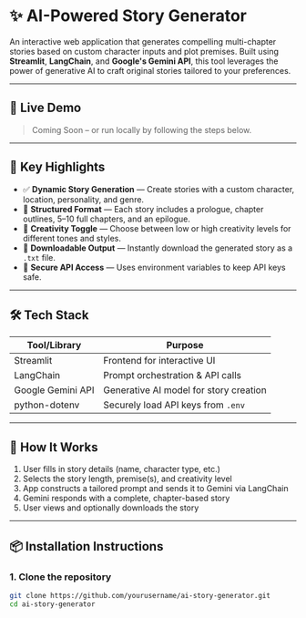 # ✨ AI-Powered Story Generator

An interactive web application that generates compelling multi-chapter stories based on custom character inputs and plot premises. Built using **Streamlit**, **LangChain**, and **Google's Gemini API**, this tool leverages the power of generative AI to craft original stories tailored to your preferences.

---

## 🚀 Live Demo

> Coming Soon – or run locally by following the steps below.

---

## 📌 Key Highlights

- ✅ **Dynamic Story Generation** — Create stories with a custom character, location, personality, and genre.
- 📖 **Structured Format** — Each story includes a prologue, chapter outlines, 5–10 full chapters, and an epilogue.
- 🧠 **Creativity Toggle** — Choose between low or high creativity levels for different tones and styles.
- 📂 **Downloadable Output** — Instantly download the generated story as a `.txt` file.
- 🔐 **Secure API Access** — Uses environment variables to keep API keys safe.

---

## 🛠️ Tech Stack

| Tool/Library         | Purpose                                 |
|----------------------|------------------------------------------|
| Streamlit            | Frontend for interactive UI              |
| LangChain            | Prompt orchestration & API calls         |
| Google Gemini API    | Generative AI model for story creation   |
| python-dotenv        | Securely load API keys from `.env`       |

---

## 🧪 How It Works

1. User fills in story details (name, character type, etc.)
2. Selects the story length, premise(s), and creativity level
3. App constructs a tailored prompt and sends it to Gemini via LangChain
4. Gemini responds with a complete, chapter-based story
5. User views and optionally downloads the story

---

## 📦 Installation Instructions

### 1. Clone the repository
```bash
git clone https://github.com/yourusername/ai-story-generator.git
cd ai-story-generator
